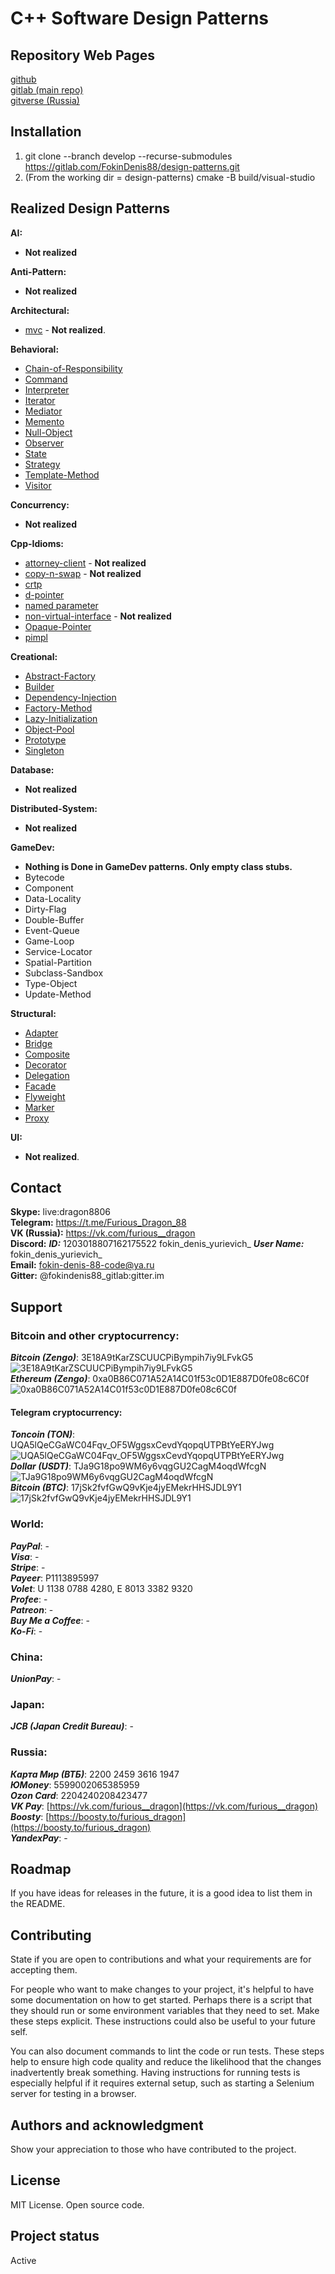 # C++ Software Design Patterns

## Repository Web Pages
[github](https://github.com/FokinDenis88/design-patterns) <br>
[gitlab (main repo)](https://gitlab.com/FokinDenis88/design-patterns) <br>
[gitverse (Russia)](https://gitverse.ru/FokinDenis88/design-patterns)

## Installation
1. git clone --branch develop --recurse-submodules https://gitlab.com/FokinDenis88/design-patterns.git
2. (From the working dir = design-patterns)  cmake -B build/visual-studio
 
## Realized Design Patterns
**AI:**
* **Not realized**

**Anti-Pattern:**
* **Not realized**

**Architectural:**
* [mvc](/include/architectural/mvc.hpp) - **Not realized**.

**Behavioral:**
* [Chain-of-Responsibility](/include/behavioral/chain-of-responsibility.hpp)
* [Command](/include/behavioral/command.hpp)
* [Interpreter](/include/behavioral/interpreter.hpp)
* [Iterator](/include/behavioral/iterator.hpp)
* [Mediator](/include/behavioral/mediator.hpp)
* [Memento](/include/behavioral/memento.hpp)
* [Null-Object](/include/behavioral/null-object.hpp)
* [Observer](/include/behavioral/observer.hpp)
* [State](/include/behavioral/state.hpp)
* [Strategy](/include/behavioral/strategy.hpp)
* [Template-Method](/include/behavioral/template-method.hpp)
* [Visitor](/include/behavioral/visitor.hpp)

**Concurrency:**
* **Not realized**

**Cpp-Idioms:**
* [attorney-client](/include/cpp-idiom/attorney-client.hpp) - **Not realized**
* [copy-n-swap](/include/cpp-idiom/copy-n-swap.hpp) - **Not realized**
* [crtp](/include/cpp-idiom/crtp.hpp)
* [d-pointer](/include/cpp-idiom/d-pointer.hpp)
* [named parameter](/include/cpp-idiom/named-parameter.hpp)
* [non-virtual-interface](/include/cpp-idiom/non-virtual-interface.hpp) - **Not realized**
* [Opaque-Pointer](/include/cpp-idiom/opaque-pointer.hpp)
* [pimpl](/include/cpp-idiom/pimpl.hpp)



**Creational:**
* [Abstract-Factory](/include/creational/abstract-factory.hpp)
* [Builder](/include/creational/builder.hpp)
* [Dependency-Injection](/include/creational/dependency-injection.hpp)
* [Factory-Method](/include/creational/factory-method.hpp)
* [Lazy-Initialization](/include/creational/lazy-initialization.hpp)
* [Object-Pool](/include/creational/object-pool.hpp)
* [Prototype](/include/creational/prototype.hpp)
* [Singleton](/include/creational/singleton.hpp)

**Database:**
* **Not realized**

**Distributed-System:**
* **Not realized**

**GameDev:**
* **Nothing is Done in GameDev patterns. Only empty class stubs.**
* Bytecode
* Component
* Data-Locality
* Dirty-Flag
* Double-Buffer
* Event-Queue
* Game-Loop
* Service-Locator
* Spatial-Partition
* Subclass-Sandbox
* Type-Object
* Update-Method

**Structural:**
* [Adapter](/include/structural/adapter.hpp)
* [Bridge](/include/structural/bridge.hpp)
* [Composite](/include/structural/composite.hpp)
* [Decorator](/include/structural/decorator.hpp)
* [Delegation](/include/structural/delegation.hpp)
* [Facade](/include/structural/facade.hpp)
* [Flyweight](/include/structural/flyweight.hpp)
* [Marker](/include/structural/marker.hpp)
* [Proxy](/include/structural/proxy.hpp)

**UI:**
* **Not realized**.

## Contact
**Skype:** live:dragon8806 <br>
**Telegram:** https://t.me/Furious_Dragon_88 <br>
**VK (Russia):** https://vk.com/furious__dragon <br>
**Discord:** ***ID:*** 1203018807162175522 fokin_denis_yurievich_  ***User Name:*** fokin_denis_yurievich_ <br>
**Email:** fokin-denis-88-code@ya.ru <br>
**Gitter:** @fokindenis88_gitlab:gitter.im

## Support
### Bitcoin and other cryptocurrency:  
***Bitcoin (Zengo)***:	3E18A9tKarZSCUUCPiBympih7iy9LFvkG5 <br>
	![3E18A9tKarZSCUUCPiBympih7iy9LFvkG5](https://drive.google.com/uc?export=view&id=1W-j3C0oI7UvUr-KsCdG--dqCyM2hZTNY) <br>
***Ethereum (Zengo)***: 0xa0B86C071A52A14C01f53c0D1E887D0fe08c6C0f <br>
	![0xa0B86C071A52A14C01f53c0D1E887D0fe08c6C0f](https://drive.google.com/uc?export=view&id=14g0dtqEhl92-tQgBcVXmNJnH61DtM7K2) <br>
#### Telegram cryptocurrency:
***Toncoin (TON)***:	UQA5lQeCGaWC04Fqv_OF5WggsxCevdYqopqUTPBtYeERYJwg <br>
	![UQA5lQeCGaWC04Fqv_OF5WggsxCevdYqopqUTPBtYeERYJwg](https://drive.google.com/uc?export=view&id=1A12KEmxyDmfba3aTRILMEk1vwLoICyUH) <br>
***Dollar (USDT)***:	TJa9G18po9WM6y6vqgGU2CagM4oqdWfcgN <br>
	![TJa9G18po9WM6y6vqgGU2CagM4oqdWfcgN](https://drive.google.com/uc?export=view&id=1ctJvfwq_hkXLFMxY_JCHpvSDsG3Px-_V) <br>
***Bitcoin (BTC)***:	17jSk2fvfGwQ9vKje4jyEMekrHHSJDL9Y1 <br>
	![17jSk2fvfGwQ9vKje4jyEMekrHHSJDL9Y1](https://drive.google.com/uc?export=view&id=1Z2hMVApFkxHYQx7JnePpzDcrS0FdUBf2) <br>

### World:
***PayPal***:              - <br>
***Visa***:                - <br>
***Stripe***:              - <br>
***Payeer***:         P1113895997 <br>
***Volet***:       U 1138 0788 4280, E 8013 3382 9320 <br>
***Profee***:              - <br>
***Patreon***:             - <br>
***Buy Me a Coffee***:     - <br>
***Ko-Fi***:               - <br>

### China:
***UnionPay***:   -

### Japan:
***JCB (Japan Credit Bureau)***:   -

### Russia:
***Карта Мир (ВТБ)***:  2200 2459 3616 1947 <br>
***ЮMoney***:           5599002065385959 <br>
***Ozon Card***:        2204240208423477 <br>
***VK Pay***:           [https://vk.com/furious__dragon](https://vk.com/furious__dragon) <br>
***Boosty***:           [https://boosty.to/furious_dragon](https://boosty.to/furious_dragon) <br>
***YandexPay***:                -



## Roadmap
If you have ideas for releases in the future, it is a good idea to list them in the README.

## Contributing
State if you are open to contributions and what your requirements are for accepting them.

For people who want to make changes to your project, it's helpful to have some documentation on how to get started. Perhaps there is a script that they should run or some environment variables that they need to set. Make these steps explicit. These instructions could also be useful to your future self.

You can also document commands to lint the code or run tests. These steps help to ensure high code quality and reduce the likelihood that the changes inadvertently break something. Having instructions for running tests is especially helpful if it requires external setup, such as starting a Selenium server for testing in a browser.

## Authors and acknowledgment
Show your appreciation to those who have contributed to the project.

## License
MIT License. Open source code.

## Project status
Active